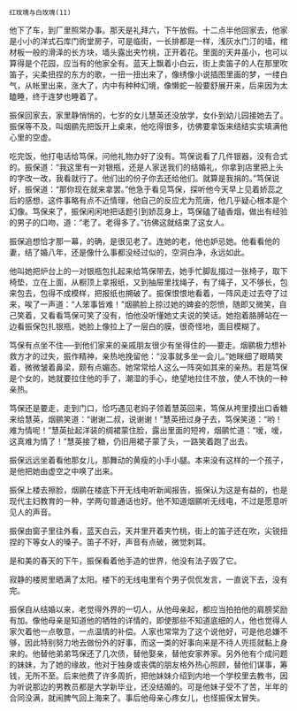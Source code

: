     红玫瑰与白玫瑰(11) 

   他下了车，到厂里照常办事。那天是礼拜六，下午放假。十二点半他回家去，他家是小小的洋式石库门衖堂房子，可是临街，一长排都是一样，浅灰水门汀的墙，棺材板一般的滑泽的长方块，墙头露出夹竹桃，正开着花。里面的天井虽小，也可以算得是个花园，应当有的他家全有。蓝天上飘着小白云，街上卖笛子的人在那里吹笛子，尖柔扭捏的东方的歌，一扭一扭出来了，像绣像小说插图里画的梦，一缕白气，从帐里出来，涨大了，内中有种种幻境，像懒蛇一般要舒展开来，后来因为太瞌睡，终于连梦也睡着了。

   振保回家去，家里静悄悄的，七岁的女儿慧英还没放学，女仆到幼儿园接她去了。振保等不及，叫烟鹂先把饭开上桌来，他吃得很多，彷佛要拿饭来结结实实填满他心里的空虚。

   吃完饭，他打电话给笃保，问他礼物办好了没有。笃保说看了几件银器，没有合式的。振保道：“我这里有一对银瓶，还是人家送我们的结婚礼，你拿到店里把上头的字改一改，我看就行了。他们出的份子你去还给他们。就算是我捐的。”笃保说好，振保道：“那你现在就来拿罢。”他急于看见笃保，探听他今天早上见着娇蕊之后的感想，这件事略有点不近情理，他自己的反应尤为荒唐，他几乎疑心根本是个幻像。笃保来了，振保闲闲地把话题引到娇蕊身上，笃保磕了磕香烟，做出有经验的男子的口吻，道：“老了。老得多了。”彷佛这就结束了这女人。

   振保追想恰才那一幕，的确，是很见老了。连她的老，他也妒忌她。他看看他的妻，结了婚八年，还是像什么事都没经过似的，空洞白净，永远如此。

   他叫她把炉台上的一对银瓶包扎起来给笃保带去，她手忙脚乱掇过一张椅子，取下椅垫，立在上面，从橱顶上拿报纸，又到抽屉里找绳子，有了绳子，又不够长，包来包去，包得不成模样，把报纸也搠破了。振保恨恨地看着，一阵风走过去夺了过来，唉了一声道：“人笨事皆难！”烟鹂脸上掠过她的婢妾的怨愤，随即又微笑，自己笑着，又看看笃保可笑了没有，怕他没听懂她丈夫说的笑话。她抱着胳膊站在一边看振保包扎银瓶，她脸上像拉上了一层白的膜，很奇怪地，面目模糊了。

   笃保有点坐不住──到他们家来的亲戚朋友很少有坐得住的──要走。烟鹂极力想补救方才的过失，振作精神，亲热地挽留他：“没事就多坐一会儿。”她眯细了眼睛笑着，微微皱着鼻梁，颇有点媚态。她常常给人这么一阵突如其来的亲热。若是笃保是个女的，她就要拉住他的手了，潮湿的手心，绝望地拉住不放，使人不快的一种亲热。

   笃保还是要走，走到门口，恰巧遇见老妈子领着慧英回来，笃保从袴里摸出口香糖来给慧英，烟鹂笑道：“谢谢二叔，说谢谢！”慧英扭过身子去，笃保笑道：“哟！难为情呢！”慧英扯起洋装的绸裙蒙住脸，露出里面的短袴，烟鹂忙道：“嗳，嗳，这真难为情了！”慧英接了糖，仍旧用裙子蒙了头，一路笑着跑了出去。

   振保远远坐着看他那女儿，那舞动的黄瘦的小手小腿。本来没有这样的一个孩子，是他把她由虚空之中唤了出来。

   振保上楼去擦脸，烟鹂在楼底下开无线电听新闻报告，振保认为这是有益的，也是现代主妇教育的一种，学两句普通话也好。他不知道烟鹂听无线电，不过是愿意听见人的声音。

   振保由窗子里往外看，蓝天白云，天井里开着夹竹桃，街上的笛子还在吹，尖锐扭捏的下等女人的嗓子。笛子不好，声音有点破，微觉刺耳。

   是和美的春天的下午，振保看着他手造的世界，他没有法子毁了它。

   寂静的楼房里晒满了太阳。楼下的无线电里有个男子侃侃发言，一直说下去，没有完。

   振保自从结婚以来，老觉得外界的一切人，从他母亲起，都应当拍拍他的肩膀奖励有加。像他母亲是知道他的牺牲的详情的，即使那些不知道底细的人，他也觉得人家欠着他一点敬意，一点温情的补偿。人家也常常为了这个说他好，可是他总嫌不够，因此特别努力地去做份外的好事，而这一类的好事向来是不待人兜揽就黏上身来的。他替他弟弟笃保还了几次债，替他娶亲，替他安家养家。另外他有个成问题的妹妹，为了她的缘故，他对于独身或丧偶的朋友格外热心照顾，替他们谋事，筹钱，无所不至。后来他费了许多周折，把他妹妹介绍到内地一个学校里去教书，因为听说那边的男教员都是大学新毕业，还没结婚的。可是他妹子受不了苦，半年的合同没满，就闹脾气回上海来了。事后他母亲心疼女儿，也怪振保太冒失。

